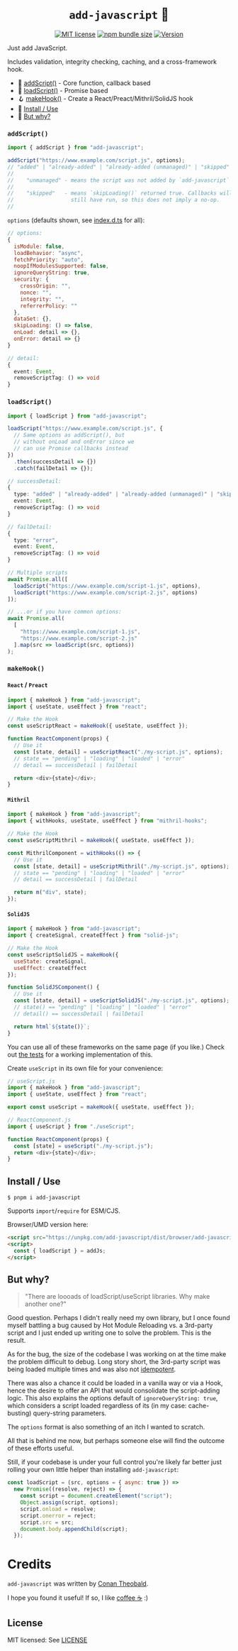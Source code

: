 <h1 align="center"><code>add-javascript</code> 📜</h1>

<p align="center">
  <a href="https://github.com/shuckster/add-javascript/blob/master/LICENSE">
    <img
      alt="MIT license"
      src="https://img.shields.io/npm/l/add-javascript?style=plastic"
    /></a>
  <a href="https://bundlephobia.com/result?p=add-javascript">
    <img
      alt="npm bundle size"
      src="https://img.shields.io/bundlephobia/minzip/add-javascript?style=plastic"
    /></a>
  <a href="https://www.npmjs.com/package/add-javascript">
    <img
      alt="Version"
      src="https://img.shields.io/npm/v/add-javascript?style=plastic"
    /></a>
</p>

Just add JavaScript.

Includes validation, integrity checking, caching, and a cross-framework hook.

- 🤙 [addScript()](#addScript) - Core function, callback based
- 🙏 [loadScript()](#loadscript) - Promise based
- 🪝 [makeHook()](#makehook) - Create a React/Preact/Mithril/SolidJS hook
- 📀 [Install / Use](#install--use)
- 🤨 [But why?](#but-why)

### `addScript()`

```js
import { addScript } from "add-javascript";

addScript("https://www.example.com/script.js", options);
// "added" | "already-added" | "already-added (unmanaged)" | "skipped"
//
//    "unmanaged" - means the script was not added by `add-javascript`
//
//    "skipped"   - means `skipLoading()` returned true. Callbacks will
//                  still have run, so this does not imply a no-op.
//
```

`options` (defaults shown, see [index.d.ts](./index.d.ts) for all):

```js
// options:
{
  isModule: false,
  loadBehavior: "async",
  fetchPriority: "auto",
  noopIfModulesSupported: false,
  ignoreQueryString: true,
  security: {
    crossOrigin: "",
    nonce: "",
    integrity: "",
    referrerPolicy: ""
  },
  dataSet: {},
  skipLoading: () => false,
  onLoad: detail => {},
  onError: detail => {}
}
```

```ts
// detail:
{
  event: Event,
  removeScriptTag: () => void
}
```

### `loadScript()`

```js
import { loadScript } from "add-javascript";

loadScript("https://www.example.com/script.js", {
  // Same options as addScript(), but
  // without onLoad and onError since we
  // can use Promise callbacks instead
})
  .then(successDetail => {})
  .catch(failDetail => {});
```

```ts
// successDetail:
{
  type: "added" | "already-added" | "already-added (unmanaged)" | "skipped",
  event: Event,
  removeScriptTag: () => void
}

// failDetail:
{
  type: "error",
  event: Event,
  removeScriptTag: () => void
}
```

```js
// Multiple scripts
await Promise.all([
  loadScript("https://www.example.com/script-1.js", options),
  loadScript("https://www.example.com/script-2.js", options)
]);

// ...or if you have common options:
await Promise.all(
  [
    "https://www.example.com/script-1.js",
    "https://www.example.com/script-2.js"
  ].map(src => loadScript(src, options))
);
```

### `makeHook()`

#### `React` / `Preact`

```js
import { makeHook } from "add-javascript";
import { useState, useEffect } from "react";

// Make the Hook
const useScriptReact = makeHook({ useState, useEffect });

function ReactComponent(props) {
  // Use it
  const [state, detail] = useScriptReact("./my-script.js", options);
  // state == "pending" | "loading" | "loaded" | "error"
  // detail == successDetail | failDetail

  return <div>{state}</div>;
}
```

#### `Mithril`

```js
import { makeHook } from "add-javascript";
import { withHooks, useState, useEffect } from "mithril-hooks";

// Make the Hook
const useScriptMithril = makeHook({ useState, useEffect });

const MithrilComponent = withHooks(() => {
  // Use it
  const [state, detail] = useScriptMithril("./my-script.js", options);
  // state == "pending" | "loading" | "loaded" | "error"
  // detail == successDetail | failDetail

  return m("div", state);
});
```

#### `SolidJS`

```js
import { makeHook } from "add-javascript";
import { createSignal, createEffect } from "solid-js";

// Make the Hook
const useScriptSolidJS = makeHook({
  useState: createSignal,
  useEffect: createEffect
});

function SolidJSComponent() {
  // Use it
  const [state, detail] = useScriptSolidJS("./my-script.js", options);
  // state() == "pending" | "loading" | "loaded" | "error"
  // detail() == successDetail | failDetail

  return html`${state()}`;
}
```

You can use all of these frameworks on the same page (if you like.) Check out [the tests](./tests/www/index.html) for a working implementation of this.

Create `useScript` in its own file for your convenience:

```js
// useScript.js
import { makeHook } from "add-javascript";
import { useState, useEffect } from "react";

export const useScript = makeHook({ useState, useEffect });
```

```js
// ReactComponent.js
import { useScript } from "./useScript";

function ReactComponent(props) {
  const [state] = useScript("./my-script.js");
  return <div>{state}</div>;
}
```

## Install / Use

```
$ pnpm i add-javascript
```

Supports `import`/`require` for ESM/CJS.

Browser/UMD version here:

```html
<script src="https://unpkg.com/add-javascript/dist/browser/add-javascript.browser.js"></script>
<script>
  const { loadScript } = addJs;
</script>
```

## But why?

> "There are loooads of loadScript/useScript libraries. Why make another one?"

Good question. Perhaps I didn't really need my own library, but I once found myself battling a bug caused by Hot Module Reloading vs. a 3rd-party script and I just ended up writing one to solve the problem. This is the result.

As for the bug, the size of the codebase I was working on at the time make the problem difficult to debug. Long story short, the 3rd-party script was being loaded multiple times and was also not [idempotent](https://www.google.com/search?q=idempotent).

There was also a chance it could be loaded in a vanilla way or via a Hook, hence the desire to offer an API that would consolidate the script-adding logic. This also explains the options default of `ignoreQueryString: true`, which considers a script loaded regardless of its (in my case: cache-busting) query-string parameters.

The `options` format is also something of an itch I wanted to scratch.

All that is behind me now, but perhaps someone else will find the outcome of these efforts useful.

Still, if your codebase is under your full control you're likely far better just rolling your own little helper than installing `add-javascript`:

```js
const loadScript = (src, options = { async: true }) =>
  new Promise((resolve, reject) => {
    const script = document.createElement("script");
    Object.assign(script, options);
    script.onload = resolve;
    script.onerror = reject;
    script.src = src;
    document.body.appendChild(script);
  });
```

# Credits

`add-javascript` was written by [Conan Theobald](https://github.com/shuckster/).

I hope you found it useful! If so, I like [coffee ☕️](https://www.buymeacoffee.com/shuckster) :)

## License

MIT licensed: See [LICENSE](LICENSE)
